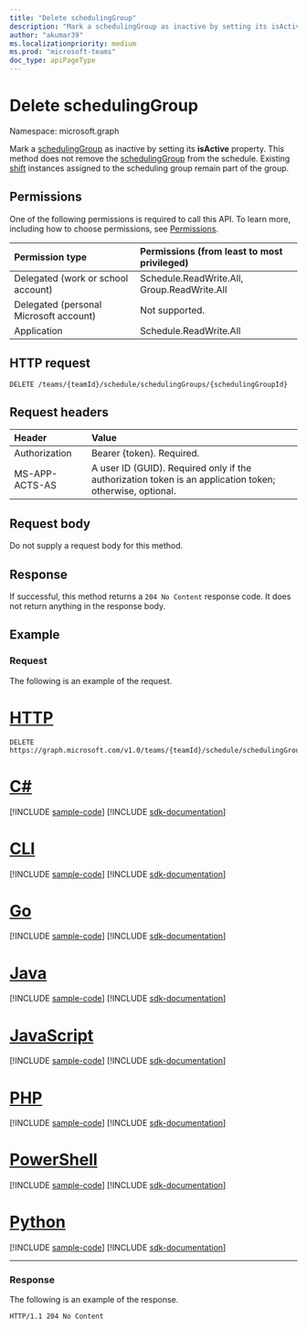 ```yaml
---
title: "Delete schedulingGroup"
description: "Mark a schedulingGroup as inactive by setting its isActive property"
author: "akumar39"
ms.localizationpriority: medium
ms.prod: "microsoft-teams"
doc_type: apiPageType
---
```


# Delete schedulingGroup

Namespace: microsoft.graph

Mark a [schedulingGroup](../resources/schedulinggroup.md) as inactive by setting its **isActive** property.
This method does not remove the [schedulingGroup](../resources/schedulinggroup.md) from the schedule. Existing [shift](../resources/shift.md) instances assigned to the scheduling group remain part of the group.

## Permissions

One of the following permissions is required to call this API. To learn more, including how to choose permissions, see [Permissions](/graph/permissions-reference).

|Permission type      | Permissions (from least to most privileged)              |
|:--------------------|:---------------------------------------------------------|
|Delegated (work or school account) | Schedule.ReadWrite.All, Group.ReadWrite.All    |
|Delegated (personal Microsoft account) | Not supported.    |
|Application | Schedule.ReadWrite.All |

## HTTP request

<!-- { "blockType": "ignored" } -->

```http
DELETE /teams/{teamId}/schedule/schedulingGroups/{schedulingGroupId}
```

## Request headers

| Header       | Value |
|:---------------|:--------|
| Authorization  | Bearer {token}. Required.  |
| MS-APP-ACTS-AS  | A user ID (GUID). Required only if the authorization token is an application token; otherwise, optional. |

## Request body
Do not supply a request body for this method.

## Response

If successful, this method returns a `204 No Content` response code. It does not return anything in the response body.

## Example

### Request

The following is an example of the request.


# [HTTP](#tab/http)
<!-- {
  "blockType": "request",
  "name": "schedule-delete-schedulinggroups"
}-->
```http
DELETE https://graph.microsoft.com/v1.0/teams/{teamId}/schedule/schedulingGroups/{schedulingGroupId}
```

# [C#](#tab/csharp)
[!INCLUDE [sample-code](../includes/snippets/csharp/schedule-delete-schedulinggroups-csharp-snippets.md)]
[!INCLUDE [sdk-documentation](../includes/snippets/snippets-sdk-documentation-link.md)]

# [CLI](#tab/cli)
[!INCLUDE [sample-code](../includes/snippets/cli/schedule-delete-schedulinggroups-cli-snippets.md)]
[!INCLUDE [sdk-documentation](../includes/snippets/snippets-sdk-documentation-link.md)]

# [Go](#tab/go)
[!INCLUDE [sample-code](../includes/snippets/go/schedule-delete-schedulinggroups-go-snippets.md)]
[!INCLUDE [sdk-documentation](../includes/snippets/snippets-sdk-documentation-link.md)]

# [Java](#tab/java)
[!INCLUDE [sample-code](../includes/snippets/java/schedule-delete-schedulinggroups-java-snippets.md)]
[!INCLUDE [sdk-documentation](../includes/snippets/snippets-sdk-documentation-link.md)]

# [JavaScript](#tab/javascript)
[!INCLUDE [sample-code](../includes/snippets/javascript/schedule-delete-schedulinggroups-javascript-snippets.md)]
[!INCLUDE [sdk-documentation](../includes/snippets/snippets-sdk-documentation-link.md)]

# [PHP](#tab/php)
[!INCLUDE [sample-code](../includes/snippets/php/schedule-delete-schedulinggroups-php-snippets.md)]
[!INCLUDE [sdk-documentation](../includes/snippets/snippets-sdk-documentation-link.md)]

# [PowerShell](#tab/powershell)
[!INCLUDE [sample-code](../includes/snippets/powershell/schedule-delete-schedulinggroups-powershell-snippets.md)]
[!INCLUDE [sdk-documentation](../includes/snippets/snippets-sdk-documentation-link.md)]

# [Python](#tab/python)
[!INCLUDE [sample-code](../includes/snippets/python/schedule-delete-schedulinggroups-python-snippets.md)]
[!INCLUDE [sdk-documentation](../includes/snippets/snippets-sdk-documentation-link.md)]

---

### Response

The following is an example of the response. 

<!-- {
  "blockType": "response",
  "truncated": true
} -->

```http
HTTP/1.1 204 No Content
```

<!-- uuid: 8fcb5dbc-d5aa-4681-8e31-b001d5168d79
2015-10-25 14:57:30 UTC -->
<!--
{
  "type": "#page.annotation",
  "description": "Marks a schedulingGroup as inactive",
  "keywords": "",
  "section": "documentation",
  "tocPath": "",
  "suppressions": [
  ]
}
-->

